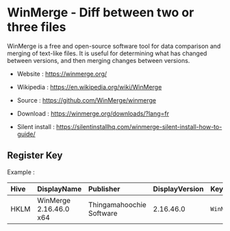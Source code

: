 # WinMerge - Diff between two or three files

WinMerge is a free and open-source software tool for data comparison
and merging of text-like files.
It is useful for determining what has changed between versions,
and then merging changes between versions. 

* Website : https://winmerge.org/
* Wikipedia : https://en.wikipedia.org/wiki/WinMerge
* Source : https://github.com/WinMerge/winmerge

* Download : https://winmerge.org/downloads/?lang=fr
* Silent install : https://silentinstallhq.com/winmerge-silent-install-how-to-guide/


## Register Key

Example :

 | Hive | DisplayName | Publisher | DisplayVersion | KeyProduct | UninstallExe |
 |:---- |:----------- |:--------- |:-------------- |:---------- |:------------ |
 | HKLM | WinMerge 2.16.46.0 x64 | Thingamahoochie Software | 2.16.46.0 | `WinMerge_is1` | `"C:\Program Files\WinMerge\unins000.exe"` |
